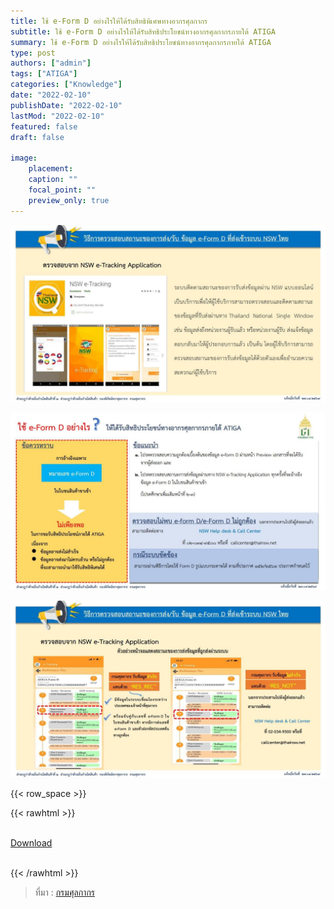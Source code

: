 ```yaml
---
title: ใช้ e-Form D อย่างไรให้ได้รับสิทธิพิเศษทางอากรศุลกากร
subtitle: ใช้ e-Form D อย่างไรให้ได้รับสิทธิประโยชน์ทางอากรศุลกากรภายใต้ ATIGA
summary: ใช้ e-Form D อย่างไรให้ได้รับสิทธิประโยชน์ทางอากรศุลกากรภายใต้ ATIGA
type: post
authors: ["admin"]
tags: ["ATIGA"]
categories: ["Knowledge"]
date: "2022-02-10"
publishDate: "2022-02-10"
lastMod: "2022-02-10"
featured: false
draft: false

image:
    placement:
    caption: ""
    focal_point: ""
    preview_only: true
---
```


![](img/img-01.jpg)   

![](img/img-02.jpg)     

![](img/img-03.jpg)       




{{< row_space >}}




{{< rawhtml >}}
<br>

<br>
<div class="article-tags">
<a class="badge badge-danger" href="./docs.pdf" target="_blank" id="download_files_new">Download</a>

</div>
<br>

{{< /rawhtml >}}

> ที่มา : [กรมศุลกากร](https://www.customs.go.th/data_files/444f1d09ff5d54d9e4f086c00fc524ff.pdf)
